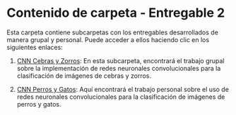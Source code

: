 # Contenido de carpeta - Entregable 2

Esta carpeta contiene subcarpetas con los entregables desarrollados de manera grupal y personal. Puede acceder a ellos haciendo clic en los siguientes enlaces:

1. [CNN Cebras y Zorros](): En esta subcarpeta, encontrará el trabajo grupal sobre la implementación de redes neuronales convolucionales para la clasificación de imágenes de cebras y zorros.

2. [CNN Perros y Gatos](): Aquí encontrará el trabajo personal sobre el uso de redes neuronales convolucionales para la clasificación de imágenes de perros y gatos.